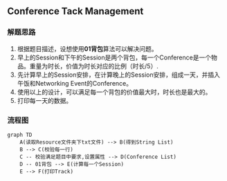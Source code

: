 ## Conference Tack Management

### 解题思路

1. 根据题目描述，设想使用**01背包**算法可以解决问题。
2. 早上的Session和下午的Session是两个背包，每一个Conference是一个物品。重量为时长，价值为时长对应的比例（时长/5）.
3. 先计算早上的Session安排，在计算晚上的Session安排，组成一天，并插入午饭和Networking Event的Conference。
4. 使用以上的设计，可以满足每一个背包的价值最大时，时长也是最大的。
5. 打印每一天的数据。

### 流程图

````mermaid
graph TD
    A(读取Resource文件夹下txt文件) --> B(得到String List)
    B --> C(校验每一行)
    C -- 校验满足题目中要求,设置属性 --> D(Conference List)
    D -- 01背包 --> E(计算每一个Session)
    E --> F(打印Track)
````

